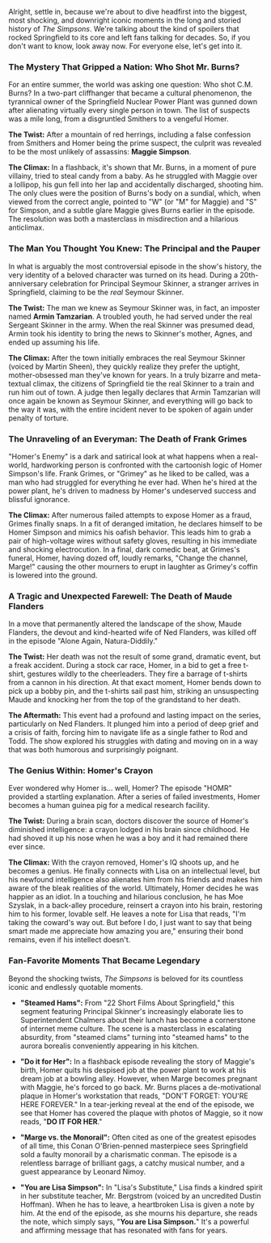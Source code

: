 Alright, settle in, because we're about to dive headfirst into the biggest, most shocking, and downright iconic moments in the long and storied history of *The Simpsons*. We're talking about the kind of spoilers that rocked Springfield to its core and left fans talking for decades. So, if you don't want to know, look away now. For everyone else, let's get into it.

### The Mystery That Gripped a Nation: Who Shot Mr. Burns?

For an entire summer, the world was asking one question: Who shot C.M. Burns? In a two-part cliffhanger that became a cultural phenomenon, the tyrannical owner of the Springfield Nuclear Power Plant was gunned down after alienating virtually every single person in town. The list of suspects was a mile long, from a disgruntled Smithers to a vengeful Homer.

**The Twist:** After a mountain of red herrings, including a false confession from Smithers and Homer being the prime suspect, the culprit was revealed to be the most unlikely of assassins: **Maggie Simpson**.

**The Climax:** In a flashback, it's shown that Mr. Burns, in a moment of pure villainy, tried to steal candy from a baby. As he struggled with Maggie over a lollipop, his gun fell into her lap and accidentally discharged, shooting him. The only clues were the position of Burns's body on a sundial, which, when viewed from the correct angle, pointed to "W" (or "M" for Maggie) and "S" for Simpson, and a subtle glare Maggie gives Burns earlier in the episode. The resolution was both a masterclass in misdirection and a hilarious anticlimax.

### The Man You Thought You Knew: The Principal and the Pauper

In what is arguably the most controversial episode in the show's history, the very identity of a beloved character was turned on its head. During a 20th-anniversary celebration for Principal Seymour Skinner, a stranger arrives in Springfield, claiming to be the *real* Seymour Skinner.

**The Twist:** The man we knew as Seymour Skinner was, in fact, an imposter named **Armin Tamzarian**. A troubled youth, he had served under the real Sergeant Skinner in the army. When the real Skinner was presumed dead, Armin took his identity to bring the news to Skinner's mother, Agnes, and ended up assuming his life.

**The Climax:** After the town initially embraces the real Seymour Skinner (voiced by Martin Sheen), they quickly realize they prefer the uptight, mother-obsessed man they've known for years. In a truly bizarre and meta-textual climax, the citizens of Springfield tie the real Skinner to a train and run him out of town. A judge then legally declares that Armin Tamzarian will once again be known as Seymour Skinner, and everything will go back to the way it was, with the entire incident never to be spoken of again under penalty of torture.

### The Unraveling of an Everyman: The Death of Frank Grimes

"Homer's Enemy" is a dark and satirical look at what happens when a real-world, hardworking person is confronted with the cartoonish logic of Homer Simpson's life. Frank Grimes, or "Grimey" as he liked to be called, was a man who had struggled for everything he ever had. When he's hired at the power plant, he's driven to madness by Homer's undeserved success and blissful ignorance.

**The Climax:** After numerous failed attempts to expose Homer as a fraud, Grimes finally snaps. In a fit of deranged imitation, he declares himself to be Homer Simpson and mimics his oafish behavior. This leads him to grab a pair of high-voltage wires without safety gloves, resulting in his immediate and shocking electrocution. In a final, dark comedic beat, at Grimes's funeral, Homer, having dozed off, loudly remarks, "Change the channel, Marge!" causing the other mourners to erupt in laughter as Grimey's coffin is lowered into the ground.

### A Tragic and Unexpected Farewell: The Death of Maude Flanders

In a move that permanently altered the landscape of the show, Maude Flanders, the devout and kind-hearted wife of Ned Flanders, was killed off in the episode "Alone Again, Natura-Diddily."

**The Twist:** Her death was not the result of some grand, dramatic event, but a freak accident. During a stock car race, Homer, in a bid to get a free t-shirt, gestures wildly to the cheerleaders. They fire a barrage of t-shirts from a cannon in his direction. At that exact moment, Homer bends down to pick up a bobby pin, and the t-shirts sail past him, striking an unsuspecting Maude and knocking her from the top of the grandstand to her death.

**The Aftermath:** This event had a profound and lasting impact on the series, particularly on Ned Flanders. It plunged him into a period of deep grief and a crisis of faith, forcing him to navigate life as a single father to Rod and Todd. The show explored his struggles with dating and moving on in a way that was both humorous and surprisingly poignant.

### The Genius Within: Homer's Crayon

Ever wondered why Homer is... well, Homer? The episode "HOMR" provided a startling explanation. After a series of failed investments, Homer becomes a human guinea pig for a medical research facility.

**The Twist:** During a brain scan, doctors discover the source of Homer's diminished intelligence: a crayon lodged in his brain since childhood. He had shoved it up his nose when he was a boy and it had remained there ever since.

**The Climax:** With the crayon removed, Homer's IQ shoots up, and he becomes a genius. He finally connects with Lisa on an intellectual level, but his newfound intelligence also alienates him from his friends and makes him aware of the bleak realities of the world. Ultimately, Homer decides he was happier as an idiot. In a touching and hilarious conclusion, he has Moe Szyslak, in a back-alley procedure, reinsert a crayon into his brain, restoring him to his former, lovable self. He leaves a note for Lisa that reads, "I'm taking the coward's way out. But before I do, I just want to say that being smart made me appreciate how amazing you are," ensuring their bond remains, even if his intellect doesn't.

### Fan-Favorite Moments That Became Legendary

Beyond the shocking twists, *The Simpsons* is beloved for its countless iconic and endlessly quotable moments.

* **"Steamed Hams":** From "22 Short Films About Springfield," this segment featuring Principal Skinner's increasingly elaborate lies to Superintendent Chalmers about their lunch has become a cornerstone of internet meme culture. The scene is a masterclass in escalating absurdity, from "steamed clams" turning into "steamed hams" to the aurora borealis conveniently appearing in his kitchen.

* **"Do it for Her":** In a flashback episode revealing the story of Maggie's birth, Homer quits his despised job at the power plant to work at his dream job at a bowling alley. However, when Marge becomes pregnant with Maggie, he's forced to go back. Mr. Burns places a de-motivational plaque in Homer's workstation that reads, "DON'T FORGET: YOU'RE HERE FOREVER." In a tear-jerking reveal at the end of the episode, we see that Homer has covered the plaque with photos of Maggie, so it now reads, "**DO IT FOR HER**."

* **"Marge vs. the Monorail":** Often cited as one of the greatest episodes of all time, this Conan O'Brien-penned masterpiece sees Springfield sold a faulty monorail by a charismatic conman. The episode is a relentless barrage of brilliant gags, a catchy musical number, and a guest appearance by Leonard Nimoy.

* **"You are Lisa Simpson":** In "Lisa's Substitute," Lisa finds a kindred spirit in her substitute teacher, Mr. Bergstrom (voiced by an uncredited Dustin Hoffman). When he has to leave, a heartbroken Lisa is given a note by him. At the end of the episode, as she mourns his departure, she reads the note, which simply says, "**You are Lisa Simpson.**" It's a powerful and affirming message that has resonated with fans for years.
